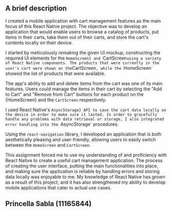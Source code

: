 ## A brief description

I created a mobile application with cart management features as the main focus of this React Native project. The objective was to develop an application that would enable users to browse a catalog of products, put items in their carts, take them out of their carts, and store the cart's contents locally on their device.

I started by meticulously remaking the given UI mockup, constructing the required UI elements for the `HomeScreen} and `CartScreen`using a variety of React Native components. The products that were currently in the user's cart were shown on the`CartScreen`, while the `HomeScreen` showed the list of products that were available.

The app's ability to add and delete items from the cart was one of its main features. Users could manage the items in their cart by selecting the "Add to Cart" and "Remove from Cart" buttons for each product on the {HomeScreen} and the `CartScreen` respectively.

I used React Native's `AsyncStorage} API to save the cart data locally on the device in order to make sure it lasted. In order to gracefully handle any problems with data retrieval or storage, I also integrated error handling into the `AsyncStorage` procedures.

Using the `react-navigation` library, I developed an application that is both aesthetically pleasing and user-friendly, allowing users to easily switch between the `HomeScreen` and `CartScreen`.

This assignment forced me to use my understanding of and proficiency with React Native to create a useful cart management application. The process of creating the user interface, putting the main functionalities into place, and making sure the application is reliable by handling errors and storing data locally was enjoyable to me. My knowledge of React Native has grown as a result of this project, and it has also strengthened my ability to develop mobile applications that cater to actual use cases.

## Princella Sabla (11165844)

